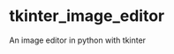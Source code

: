 # tkinter_image_editor

<!--
#groups
Tools

#languages
Python

#frames and libs

-->

An image editor in python with tkinter
